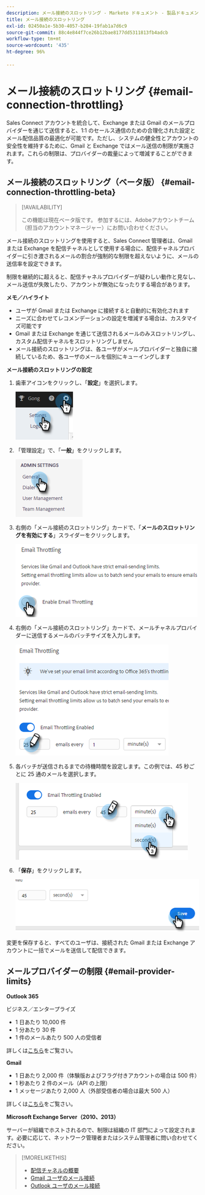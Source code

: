 ```yaml
---
description: メール接続のスロットリング - Marketo ドキュメント - 製品ドキュメント
title: メール接続のスロットリング
exl-id: 02450a1e-5b30-4057-b204-19fab1a7d6c9
source-git-commit: 88c4e844f7ce26b12bae8177dd5311813fb4adcb
workflow-type: tm+mt
source-wordcount: '435'
ht-degree: 96%

---
```


# メール接続のスロットリング {#email-connection-throttling}

Sales Connect アカウントを統合して、Exchange または Gmail のメールプロバイダーを通じて送信すると、1:1 のセールス通信のための合理化された設定とメール配信品質の最適化が可能です。ただし、システムの健全性とアカウントの安全性を維持するために、Gmail と Exchange ではメール送信の制限が実施されます。これらの制限は、プロバイダーの裁量によって増減することができます。

## メール接続のスロットリング（ベータ版） {#email-connection-throttling-beta}

>[!AVAILABILITY]
>
>この機能は現在ベータ版です。 参加するには、Adobeアカウントチーム（担当のアカウントマネージャー）にお問い合わせください。

メール接続のスロットリングを使用すると、Sales Connect 管理者は、Gmail または Exchange を配信チャネルとして使用する場合に、配信チャネルプロバイダーに引き渡されるメールの割合が強制的な制限を超えないように、メールの送信率を設定できます。

制限を継続的に超えると、配信チャネルプロバイダーが疑わしい動作と見なし、メール送信が失敗したり、アカウントが無効になったりする場合があります。

**メモ／ハイライト**

* ユーザが Gmail または Exchange に接続すると自動的に有効化されます
* ニーズに合わせてレコメンデーションの設定を増減する場合は、カスタマイズ可能です
* Gmail または Exchange を通じて送信されるメールのみスロットリングし、カスタム配信チャネルをスロットリングしません
* メール接続のスロットリングは、各ユーザがメールプロバイダーと独自に接続しているため、各ユーザのメールを個別にキューイングします

**メール接続のスロットリングの設定**

1. 歯車アイコンをクリックし、「**設定**」を選択します。

   ![](assets/email-connection-throttling-1.png)

1. 「管理設定」で、「**一般**」をクリックします。

   ![](assets/email-connection-throttling-2.png)

1. 右側の「メール接続のスロットリング」カードで、「**メールのスロットリングを有効にする**」スライダーをクリックします。

   ![](assets/email-connection-throttling-3.png)

1. 右側の「メール接続のスロットリング」カードで、メールチャネルプロバイダーに送信するメールのバッチサイズを入力します。

   ![](assets/email-connection-throttling-4.png)

1. 各バッチが送信されるまでの待機時間を設定します。この例では、45 秒ごとに 25 通のメールを選択します。

   ![](assets/email-connection-throttling-5.png)

1. 「**保存**」をクリックします。

   ![](assets/email-connection-throttling-6.png)

変更を保存すると、すべてのユーザは、接続された Gmail または Exchange アカウントに一括でメールを送信して配信できます。

## メールプロバイダーの制限 {#email-provider-limits}

**Outlook 365**

ビジネス／エンタープライズ

* 1 日あたり 10,000 件
* 1 分あたり 30 件
* 1 件のメールあたり 500 人の受信者

詳しくは[こちら](https://docs.microsoft.com/ja-jp/office365/servicedescriptions/exchange-online-service-description/exchange-online-limits?redirectedfrom=MSDN#RecipientLimits)をご覧さい。

**Gmail**

* 1 日あたり 2,000 件（体験版およびフラグ付きアカウントの場合は 500 件）
* 1 秒あたり 2 件のメール（API の上限）
* 1 メッセージあたり 2,000 人（外部受信者の場合は最大 500 人）

詳しくは[こちら](https://support.google.com/a/answer/166852?hl=jp)をご覧さい。

**Microsoft Exchange Server（2010、2013）**

サーバーが組織でホストされるので、制限は組織の IT 部門によって設定されます。必要に応じて、ネットワーク管理者またはシステム管理者に問い合わせてください。

>[!MORELIKETHIS]
>
>* [配信チャネルの概要](/help/marketo/product-docs/marketo-sales-connect/email/email-delivery/delivery-channel-overview.md)
>* [Gmail ユーザのメール接続](/help/marketo/product-docs/marketo-sales-connect/email-plugins/gmail/email-connection-for-gmail-users.md)
>* [Outlook ユーザのメール接続](/help/marketo/product-docs/marketo-sales-connect/email-plugins/msc-for-outlook/email-connection-for-outlook-users.md)

